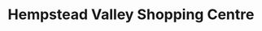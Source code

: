 ---
title: "Hempstead Valley Shopping Centre"
url: /gillingham/hempstead-valley-shopping-centre/
shop: Einkaufszentrum
---